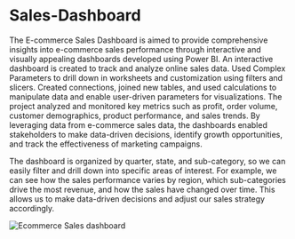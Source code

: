 # Sales-Dashboard
The E-commerce Sales Dashboard is aimed to provide comprehensive insights into e-commerce sales performance through interactive and visually appealing dashboards developed using Power BI. 
An interactive dashboard is created to track and analyze online sales data. Used Complex Parameters to drill down in worksheets and customization using filters and slicers. Created connections, joined new tables, and used calculations to manipulate data and enable user-driven parameters for visualizations. The project analyzed and monitored key metrics such as profit, order volume, customer demographics, product performance, and sales trends. By leveraging data from e-commerce sales data, the dashboards enabled stakeholders to make data-driven decisions, identify growth opportunities, and track the effectiveness of marketing campaigns.


The dashboard is organized by quarter, state, and sub-category, so we can easily filter and drill down into specific areas of interest. For example, we can see how the sales performance varies by region, which sub-categories drive the most revenue, and how the sales have changed over time. This allows us to make data-driven decisions and adjust our sales strategy accordingly.



![Ecommerce Sales dashboard](https://github.com/preethamreddy3743/Sales-Dashboard/assets/88039877/4da02f54-4b3b-43ee-bf0d-2c08827827df)



